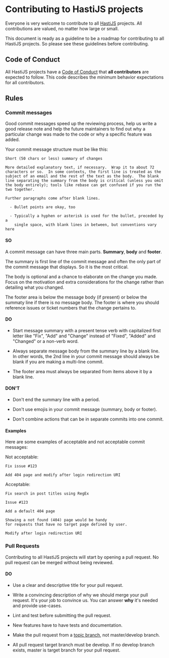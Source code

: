 # Contributing to HastiJS projects

Everyone is very welcome to contribute to all [HastiJS](https://github.com/HastiJS) projects. All contributions are valued, no matter how large or small.

This document is ready as a guideline to be a roadmap for contributing to all HastiJS projects. So please see these guidelines before contributing.

## Code of Conduct

All HastiJS projects have a [Code of Conduct](https://github.com/HastiJS/contributing/blob/master/CODE_OF_CONDUCT.md) that **all contributors** are expected to follow. This code describes the minimum behavior expectations for all contributors.

## Rules

### Commit messages

Good commit messages speed up the reviewing process, help us write a good release note and help the future maintainers to find out why a particular change was made to the code or why a specific feature was added.

Your commit message structure must be like this:

```
Short (50 chars or less) summary of changes

More detailed explanatory text, if necessary.  Wrap it to about 72
characters or so.  In some contexts, the first line is treated as the
subject of an email and the rest of the text as the body.  The blank
line separating the summary from the body is critical (unless you omit
the body entirely); tools like rebase can get confused if you run the
two together.

Further paragraphs come after blank lines.

  - Bullet points are okay, too

  - Typically a hyphen or asterisk is used for the bullet, preceded by a
    single space, with blank lines in between, but conventions vary here
```

#### SO

A commit message can have three main parts. **Summary**, **body** and **footer**.

The summary is first line of the commit message and often the only part of the commit message that displays. So it is the most critical.

The body is optional and a chance to elaborate on the change you made. Focus on the motivation and extra considerations for the change rather than detailing what you changed.

The footer area is below the message body (if present) or below the summaty line if there is no message body. The footer is where you should reference issues or ticket numbers that the change pertains to.

#### DO

* Start message summary with a present tense verb with capitalized first letter like "Fix", "Add" and "Change" instead of "Fixed", "Added" and  "Changed" or a non-verb word.

* Always separate message body from the summary line by a blank line. In other words, the 2nd line in your commit message should always be blank if you are making a multi-line commit.

* The footer area must always be separated from items above it by a blank line.

#### DON'T

* Don't end the summary line with a period.

* Don't use emojis in your commit message (summary, body or footer).

* Don't combine actions that can be in separate commits into one commit.

#### Examples

Here are some examples of acceptable and not acceptable commit messages:

Not acceptable:

```
Fix issue #123
```

```
Add 404 page and modify after login redirection URI
```

Acceptable:

```
Fix search in post titles using RegEx

Issue #123
```

```
Add a default 404 page

Showing a not found (404) page would be handy
for requests that have no target page defined by user.
```

```
Modify after login redirection URI
```

### Pull Requests

Contributing to all HastiJS projects will start by opening a pull request. No pull request can be merged without being reviewed.

#### DO

* Use a clear and descriptive title for your pull request.

* Write a convincing description of why we should merge your pull request. It's your job to convince us. You can answer **why** it's needed and provide use-cases.

* Lint and test before submitting the pull request.

* New features have to have tests and documentation.

* Make the pull request from a [topic branch](https://github.com/dchelimsky/rspec/wiki/Topic-Branches), not master/develop branch.

* All pull request target branch must be develop. If no develop branch exists, master is target branch for your pull request.
